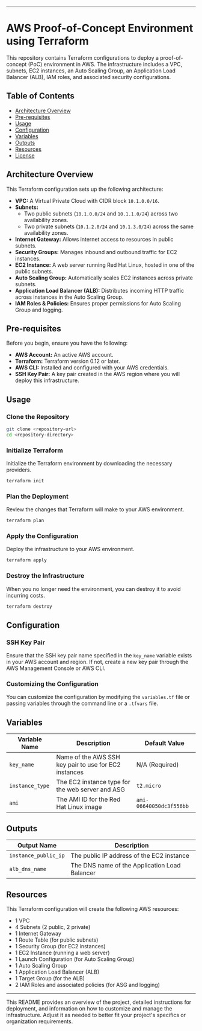
---

# AWS Proof-of-Concept Environment using Terraform

This repository contains Terraform configurations to deploy a proof-of-concept (PoC) environment in AWS. The infrastructure includes a VPC, subnets, EC2 instances, an Auto Scaling Group, an Application Load Balancer (ALB), IAM roles, and associated security configurations.

## Table of Contents
- [Architecture Overview](#architecture-overview)
- [Pre-requisites](#pre-requisites)
- [Usage](#usage)
- [Configuration](#configuration)
- [Variables](#variables)
- [Outputs](#outputs)
- [Resources](#resources)
- [License](#license)

## Architecture Overview

This Terraform configuration sets up the following architecture:
- **VPC:** A Virtual Private Cloud with CIDR block `10.1.0.0/16`.
- **Subnets:** 
  - Two public subnets (`10.1.0.0/24` and `10.1.1.0/24`) across two availability zones.
  - Two private subnets (`10.1.2.0/24` and `10.1.3.0/24`) across the same availability zones.
- **Internet Gateway:** Allows internet access to resources in public subnets.
- **Security Groups:** Manages inbound and outbound traffic for EC2 instances.
- **EC2 Instance:** A web server running Red Hat Linux, hosted in one of the public subnets.
- **Auto Scaling Group:** Automatically scales EC2 instances across private subnets.
- **Application Load Balancer (ALB):** Distributes incoming HTTP traffic across instances in the Auto Scaling Group.
- **IAM Roles & Policies:** Ensures proper permissions for Auto Scaling Group and logging.

## Pre-requisites

Before you begin, ensure you have the following:
- **AWS Account:** An active AWS account.
- **Terraform:** Terraform version 0.12 or later.
- **AWS CLI:** Installed and configured with your AWS credentials.
- **SSH Key Pair:** A key pair created in the AWS region where you will deploy this infrastructure.

## Usage

### Clone the Repository
```bash
git clone <repository-url>
cd <repository-directory>
```

### Initialize Terraform
Initialize the Terraform environment by downloading the necessary providers.
```bash
terraform init
```

### Plan the Deployment
Review the changes that Terraform will make to your AWS environment.
```bash
terraform plan
```

### Apply the Configuration
Deploy the infrastructure to your AWS environment.
```bash
terraform apply
```

### Destroy the Infrastructure
When you no longer need the environment, you can destroy it to avoid incurring costs.
```bash
terraform destroy
```

## Configuration

### SSH Key Pair
Ensure that the SSH key pair name specified in the `key_name` variable exists in your AWS account and region. If not, create a new key pair through the AWS Management Console or AWS CLI.

### Customizing the Configuration
You can customize the configuration by modifying the `variables.tf` file or passing variables through the command line or a `.tfvars` file.

## Variables

| Variable Name | Description | Default Value |
|---------------|-------------|---------------|
| `key_name`    | Name of the AWS SSH key pair to use for EC2 instances | N/A (Required) |
| `instance_type` | The EC2 instance type for the web server and ASG | `t2.micro` |
| `ami` | The AMI ID for the Red Hat Linux image | `ami-06640050dc3f556bb` |

## Outputs

| Output Name | Description |
|-------------|-------------|
| `instance_public_ip` | The public IP address of the EC2 instance |
| `alb_dns_name` | The DNS name of the Application Load Balancer |

## Resources

This Terraform configuration will create the following AWS resources:
- 1 VPC
- 4 Subnets (2 public, 2 private)
- 1 Internet Gateway
- 1 Route Table (for public subnets)
- 1 Security Group (for EC2 instances)
- 1 EC2 Instance (running a web server)
- 1 Launch Configuration (for Auto Scaling Group)
- 1 Auto Scaling Group
- 1 Application Load Balancer (ALB)
- 1 Target Group (for the ALB)
- 2 IAM Roles and associated policies (for ASG and logging)

---

This README provides an overview of the project, detailed instructions for deployment, and information on how to customize and manage the infrastructure. Adjust it as needed to better fit your project's specifics or organization requirements.
